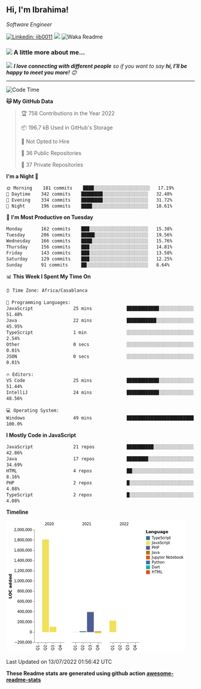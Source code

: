 <h2>Hi, I'm Ibrahima! </h2>
<p><em>Software Engineer 
</em></p>


[![Linkedin: iib0011](https://img.shields.io/badge/-iib0011-blue?style=flat-square&logo=Linkedin&logoColor=white&link=https://www.linkedin.com/in/iib0011/)](https://www.linkedin.com/in/iib0011/)
![](https://visitor-badge.glitch.me/badge?page_id=iib0011)
![Waka Readme](https://github.com/iib0011/iib0011/workflows/Waka%20Readme/badge.svg)


### <img src="https://media.giphy.com/media/VgCDAzcKvsR6OM0uWg/giphy.gif" width="50"> A little more about me...  


<img src="https://media.giphy.com/media/LnQjpWaON8nhr21vNW/giphy.gif" width="60"> <em><b>I love connecting with different people</b> so if you want to say <b>hi, I'll be happy to meet you more!</b> 😊</em>

---
<!--START_SECTION:waka-->
![Code Time](http://img.shields.io/badge/Code%20Time-0%20secs-blue)

**🐱 My GitHub Data** 

> 🏆 758 Contributions in the Year 2022
 > 
> 📦 196.7 kB Used in GitHub's Storage 
 > 
> 🚫 Not Opted to Hire
 > 
> 📜 36 Public Repositories 
 > 
> 🔑 37 Private Repositories  
 > 
**I'm a Night 🦉** 

```text
🌞 Morning    181 commits    ████░░░░░░░░░░░░░░░░░░░░░   17.19% 
🌆 Daytime    342 commits    ████████░░░░░░░░░░░░░░░░░   32.48% 
🌃 Evening    334 commits    ████████░░░░░░░░░░░░░░░░░   31.72% 
🌙 Night      196 commits    ████░░░░░░░░░░░░░░░░░░░░░   18.61%

```
📅 **I'm Most Productive on Tuesday** 

```text
Monday       162 commits    ███░░░░░░░░░░░░░░░░░░░░░░   15.38% 
Tuesday      206 commits    █████░░░░░░░░░░░░░░░░░░░░   19.56% 
Wednesday    166 commits    ████░░░░░░░░░░░░░░░░░░░░░   15.76% 
Thursday     156 commits    ███░░░░░░░░░░░░░░░░░░░░░░   14.81% 
Friday       143 commits    ███░░░░░░░░░░░░░░░░░░░░░░   13.58% 
Saturday     129 commits    ███░░░░░░░░░░░░░░░░░░░░░░   12.25% 
Sunday       91 commits     ██░░░░░░░░░░░░░░░░░░░░░░░   8.64%

```


📊 **This Week I Spent My Time On** 

```text
⌚︎ Time Zone: Africa/Casablanca

💬 Programming Languages: 
JavaScript               25 mins             ████████████░░░░░░░░░░░░░   51.48% 
Java                     22 mins             ███████████░░░░░░░░░░░░░░   45.95% 
TypeScript               1 min               ░░░░░░░░░░░░░░░░░░░░░░░░░   2.54% 
Other                    0 secs              ░░░░░░░░░░░░░░░░░░░░░░░░░   0.01% 
JSON                     0 secs              ░░░░░░░░░░░░░░░░░░░░░░░░░   0.01%

🔥 Editors: 
VS Code                  25 mins             ████████████░░░░░░░░░░░░░   51.44% 
IntelliJ                 24 mins             ████████████░░░░░░░░░░░░░   48.56%

💻 Operating System: 
Windows                  49 mins             █████████████████████████   100.0%

```

**I Mostly Code in JavaScript** 

```text
JavaScript               21 repos            ██████████░░░░░░░░░░░░░░░   42.86% 
Java                     17 repos            ████████░░░░░░░░░░░░░░░░░   34.69% 
HTML                     4 repos             ██░░░░░░░░░░░░░░░░░░░░░░░   8.16% 
PHP                      2 repos             █░░░░░░░░░░░░░░░░░░░░░░░░   4.08% 
TypeScript               2 repos             █░░░░░░░░░░░░░░░░░░░░░░░░   4.08%

```


**Timeline**

![Chart not found](https://raw.githubusercontent.com/iib0011/iib0011/master/charts/bar_graph.png) 


 Last Updated on 13/07/2022 01:56:42 UTC
<!--END_SECTION:waka-->

**These Readme stats are generated using github action [awesome-readme-stats](https://github.com/iib0011/waka-readme-stats)**
